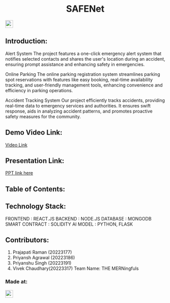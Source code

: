 <h1 align="center">SAFENet</h1>
<p align="center">
</p>

<a href="https://hack36.com"> <img src="https://i.postimg.cc/HnNN23zD/built-at-hack36.png" height=24px> </a>


## Introduction:
Alert System
The project features a one-click emergency alert system that notifies selected contacts and shares the user's location during an accident, ensuring prompt assistance and enhancing safety in emergencies.

Online Parking
The online parking registration system streamlines parking spot reservations with features like easy booking, real-time availability tracking, and user-friendly management tools, enhancing convenience and efficiency in parking operations.


Accident Tracking System
Our project efficiently tracks accidents, providing real-time data to emergency services and authorities. It ensures swift response, aids in analyzing accident patterns, and promotes proactive safety measures for the community.
  
## Demo Video Link:
  <a href="https://youtu.be/UBAtMjP4COo">Video Link</a>
  
## Presentation Link:
  <a href="https://docs.google.com/presentation/d/1EXWk-hxQ_ewx16YbL2Dzmh12XFJxgjtN/edit?usp=sharing&ouid=117851415965395892713&rtpof=true&sd=true"> PPT link here </a>
  
  
## Table of Contents:

## Technology Stack:
   FRONTEND : REACT.JS
  BACKEND : NODE.JS 
  DATABASE : MONGODB
  SMART CONTRACT : SOLIDITY
  AI MODEL : PYTHON, FLASK
  

## Contributors:
1. Prajapati Raman (20223177)
2. Priyansh Agrawal (20223186)
3. Priyanshu Singh (20223191)
4. Vivek Chaudhary(20223317)
Team Name: THE MERNingfuls




### Made at:
<a href="https://hack36.com"> <img src="https://i.postimg.cc/HnNN23zD/built-at-hack36.png" height=24px> </a>
